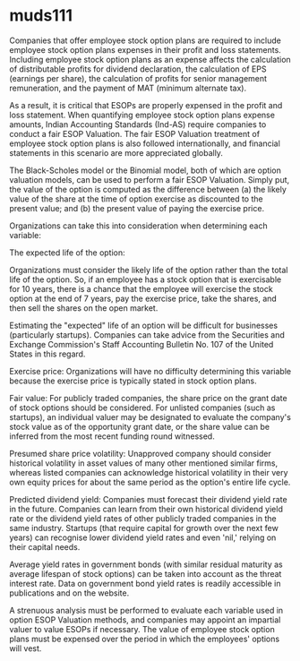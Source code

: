 # muds111
Companies that offer employee stock option plans are required to include employee stock option plans expenses in their profit and loss statements. Including employee stock option plans as an expense affects the calculation of distributable profits for dividend declaration, the calculation of EPS (earnings per share), the calculation of profits for senior management remuneration, and the payment of MAT (minimum alternate tax). 

As a result, it is critical that ESOPs are properly expensed in the profit and loss statement. When quantifying employee stock option plans expense amounts, Indian Accounting Standards (Ind-AS) require companies to conduct a fair ESOP Valuation. The fair ESOP Valuation treatment of employee stock option plans is also followed internationally, and financial statements in this scenario are more appreciated globally.

The Black-Scholes model or the Binomial model, both of which are option valuation models, can be used to perform a fair ESOP Valuation. Simply put, the value of the option is computed as the difference between (a) the likely value of the share at the time of option exercise as discounted to the present value; and (b) the present value of paying the exercise price.

Organizations can take this into consideration when determining each variable:

The expected life of the option:

Organizations must consider the likely life of the option rather than the total life of the option. So, if an employee has a stock option that is exercisable for 10 years, there is a chance that the employee will exercise the stock option at the end of 7 years, pay the exercise price, take the shares, and then sell the shares on the open market.

Estimating the "expected" life of an option will be difficult for businesses (particularly startups). Companies can take advice from the Securities and Exchange Commission's Staff Accounting Bulletin No. 107 of the United States in this regard.

Exercise price: Organizations will have no difficulty determining this variable because the exercise price is typically stated in stock option plans.

Fair value: For publicly traded companies, the share price on the grant date of stock options should be considered. For unlisted companies (such as startups), an individual valuer may be designated to evaluate the company's stock value as of the opportunity grant date, or the share value can be inferred from the most recent funding round witnessed.

Presumed share price volatility: Unapproved company should consider historical volatility in asset values of many other mentioned similar firms, whereas listed companies can acknowledge historical volatility in their very own equity prices for about the same period as the option's entire life cycle.

Predicted dividend yield: Companies must forecast their dividend yield rate in the future. Companies can learn from their own historical dividend yield rate or the dividend yield rates of other publicly traded companies in the same industry. Startups (that require capital for growth over the next few years) can recognise lower dividend yield rates and even 'nil,' relying on their capital needs.

Average yield rates in government bonds (with similar residual maturity as average lifespan of stock options) can be taken into account as the threat interest rate. Data on government bond yield rates is readily accessible in publications and on the website.

A strenuous analysis must be performed to evaluate each variable used in option ESOP Valuation methods, and companies may appoint an impartial valuer to value ESOPs if necessary. The value of employee stock option plans must be expensed over the period in which the employees' options will vest.
